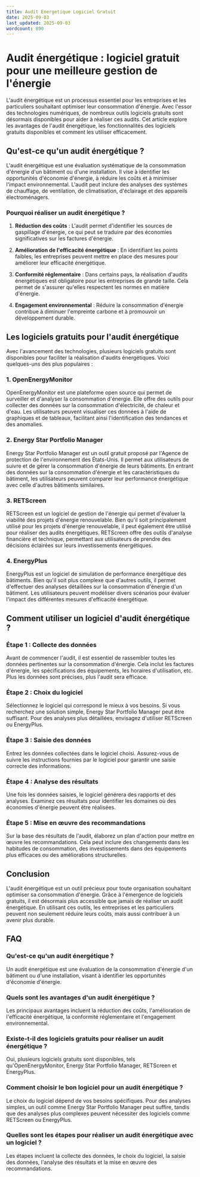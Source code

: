 ```yaml
---
title: Audit Energetique Logiciel Gratuit
date: 2025-09-03
last_updated: 2025-09-03
wordcount: 890
---
```


# Audit énergétique : logiciel gratuit pour une meilleure gestion de l'énergie

L'audit énergétique est un processus essentiel pour les entreprises et les particuliers souhaitant optimiser leur consommation d'énergie. Avec l'essor des technologies numériques, de nombreux outils logiciels gratuits sont désormais disponibles pour aider à réaliser ces audits. Cet article explore les avantages de l'audit énergétique, les fonctionnalités des logiciels gratuits disponibles et comment les utiliser efficacement.

## Qu'est-ce qu'un audit énergétique ?

L'audit énergétique est une évaluation systématique de la consommation d'énergie d'un bâtiment ou d'une installation. Il vise à identifier les opportunités d'économie d'énergie, à réduire les coûts et à minimiser l'impact environnemental. L'audit peut inclure des analyses des systèmes de chauffage, de ventilation, de climatisation, d'éclairage et des appareils électroménagers.

### Pourquoi réaliser un audit énergétique ?

1. **Réduction des coûts** : L'audit permet d'identifier les sources de gaspillage d'énergie, ce qui peut se traduire par des économies significatives sur les factures d'énergie.
   
2. **Amélioration de l'efficacité énergétique** : En identifiant les points faibles, les entreprises peuvent mettre en place des mesures pour améliorer leur efficacité énergétique.

3. **Conformité réglementaire** : Dans certains pays, la réalisation d'audits énergétiques est obligatoire pour les entreprises de grande taille. Cela permet de s'assurer qu'elles respectent les normes en matière d'énergie.

4. **Engagement environnemental** : Réduire la consommation d'énergie contribue à diminuer l'empreinte carbone et à promouvoir un développement durable.

## Les logiciels gratuits pour l'audit énergétique

Avec l'avancement des technologies, plusieurs logiciels gratuits sont disponibles pour faciliter la réalisation d'audits énergétiques. Voici quelques-uns des plus populaires :

### 1. **OpenEnergyMonitor**

OpenEnergyMonitor est une plateforme open source qui permet de surveiller et d'analyser la consommation d'énergie. Elle offre des outils pour collecter des données sur la consommation d'électricité, de chaleur et d'eau. Les utilisateurs peuvent visualiser ces données à l'aide de graphiques et de tableaux, facilitant ainsi l'identification des tendances et des anomalies.

### 2. **Energy Star Portfolio Manager**

Energy Star Portfolio Manager est un outil gratuit proposé par l'Agence de protection de l'environnement des États-Unis. Il permet aux utilisateurs de suivre et de gérer la consommation d'énergie de leurs bâtiments. En entrant des données sur la consommation d'énergie et les caractéristiques du bâtiment, les utilisateurs peuvent comparer leur performance énergétique avec celle d'autres bâtiments similaires.

### 3. **RETScreen**

RETScreen est un logiciel de gestion de l'énergie qui permet d'évaluer la viabilité des projets d'énergie renouvelable. Bien qu'il soit principalement utilisé pour les projets d'énergie renouvelable, il peut également être utilisé pour réaliser des audits énergétiques. RETScreen offre des outils d'analyse financière et technique, permettant aux utilisateurs de prendre des décisions éclairées sur leurs investissements énergétiques.

### 4. **EnergyPlus**

EnergyPlus est un logiciel de simulation de performance énergétique des bâtiments. Bien qu'il soit plus complexe que d'autres outils, il permet d'effectuer des analyses détaillées sur la consommation d'énergie d'un bâtiment. Les utilisateurs peuvent modéliser divers scénarios pour évaluer l'impact des différentes mesures d'efficacité énergétique.

## Comment utiliser un logiciel d'audit énergétique ?

### Étape 1 : Collecte des données

Avant de commencer l'audit, il est essentiel de rassembler toutes les données pertinentes sur la consommation d'énergie. Cela inclut les factures d'énergie, les spécifications des équipements, les horaires d'utilisation, etc. Plus les données sont précises, plus l'audit sera efficace.

### Étape 2 : Choix du logiciel

Sélectionnez le logiciel qui correspond le mieux à vos besoins. Si vous recherchez une solution simple, Energy Star Portfolio Manager peut être suffisant. Pour des analyses plus détaillées, envisagez d'utiliser RETScreen ou EnergyPlus.

### Étape 3 : Saisie des données

Entrez les données collectées dans le logiciel choisi. Assurez-vous de suivre les instructions fournies par le logiciel pour garantir une saisie correcte des informations.

### Étape 4 : Analyse des résultats

Une fois les données saisies, le logiciel générera des rapports et des analyses. Examinez ces résultats pour identifier les domaines où des économies d'énergie peuvent être réalisées.

### Étape 5 : Mise en œuvre des recommandations

Sur la base des résultats de l'audit, élaborez un plan d'action pour mettre en œuvre les recommandations. Cela peut inclure des changements dans les habitudes de consommation, des investissements dans des équipements plus efficaces ou des améliorations structurelles.

## Conclusion

L'audit énergétique est un outil précieux pour toute organisation souhaitant optimiser sa consommation d'énergie. Grâce à l'émergence de logiciels gratuits, il est désormais plus accessible que jamais de réaliser un audit énergétique. En utilisant ces outils, les entreprises et les particuliers peuvent non seulement réduire leurs coûts, mais aussi contribuer à un avenir plus durable.

## FAQ

### Qu'est-ce qu'un audit énergétique ?

Un audit énergétique est une évaluation de la consommation d'énergie d'un bâtiment ou d'une installation, visant à identifier les opportunités d'économie d'énergie.

### Quels sont les avantages d'un audit énergétique ?

Les principaux avantages incluent la réduction des coûts, l'amélioration de l'efficacité énergétique, la conformité réglementaire et l'engagement environnemental.

### Existe-t-il des logiciels gratuits pour réaliser un audit énergétique ?

Oui, plusieurs logiciels gratuits sont disponibles, tels qu'OpenEnergyMonitor, Energy Star Portfolio Manager, RETScreen et EnergyPlus.

### Comment choisir le bon logiciel pour un audit énergétique ?

Le choix du logiciel dépend de vos besoins spécifiques. Pour des analyses simples, un outil comme Energy Star Portfolio Manager peut suffire, tandis que des analyses plus complexes peuvent nécessiter des logiciels comme RETScreen ou EnergyPlus.

### Quelles sont les étapes pour réaliser un audit énergétique avec un logiciel ?

Les étapes incluent la collecte des données, le choix du logiciel, la saisie des données, l'analyse des résultats et la mise en œuvre des recommandations.